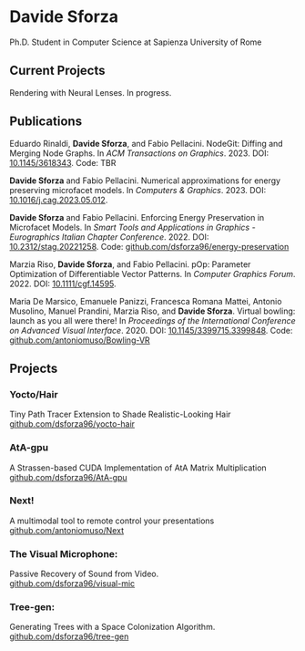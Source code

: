 # Davide Sforza

Ph.D. Student in Computer Science at Sapienza University of Rome


## Current Projects

Rendering with Neural Lenses. In progress.


## Publications

Eduardo Rinaldi, **Davide Sforza**, and Fabio Pellacini. NodeGit: Diffing and Merging Node Graphs. In *ACM Transactions on Graphics*. 2023. DOI: [10.1145/3618343](https://doi.org/10.1145/3618343). Code: TBR

**Davide Sforza** and Fabio Pellacini. Numerical approximations for energy preserving microfacet models. In *Computers & Graphics*. 2023. DOI: [10.1016/j.cag.2023.05.012](https://doi.org/10.1016/j.cag.2023.05.012).

**Davide Sforza** and Fabio Pellacini. Enforcing Energy Preservation in Microfacet Models. In *Smart Tools and Applications in Graphics - Eurographics Italian Chapter Conference*. 2022. DOI: [10.2312/stag.20221258](https://doi.org/10.2312/stag.20221258). Code: [github.com/dsforza96/energy-preservation](https://github.com/dsforza96/energy-preservation)

Marzia Riso, **Davide Sforza**, and Fabio Pellacini. pOp: Parameter Optimization of Differentiable Vector Patterns. In *Computer Graphics Forum*. 2022. DOI: [10.1111/cgf.14595](https://doi.org/10.1111/cgf.14595).

Maria De Marsico, Emanuele Panizzi, Francesca Romana Mattei, Antonio Musolino, Manuel Prandini, Marzia Riso, and **Davide Sforza**. Virtual bowling: launch as you all were there! In *Proceedings of the International Conference on Advanced Visual Interface*. 2020. DOI: [10.1145/3399715.3399848](https://doi.org/10.1145/3399715.3399848). Code: [github.com/antoniomuso/Bowling-VR](https://github.com/antoniomuso/Bowling-VR)


## Projects

### Yocto/Hair
Tiny Path Tracer Extension to Shade Realistic-Looking Hair \
[github.com/dsforza96/yocto-hair](https://github.com/dsforza96/yocto-hair)

### AtA-gpu
A Strassen-based CUDA Implementation of AtA Matrix Multiplication \
[github.com/dsforza96/AtA-gpu](https://github.com/dsforza96/AtA-gpu)

### Next!
A multimodal tool to remote control your presentations \
[github.com/antoniomuso/Next](https://github.chttps://github.com/antoniomuso/Next)

### The Visual Microphone:
Passive Recovery of Sound from Video. \
[github.com/dsforza96/visual-mic](https://github.com/dsforza96/visual-mic)

### Tree-gen:
Generating Trees with a Space Colonization Algorithm. \
[github.com/dsforza96/tree-gen](https://github.com/dsforza96/tree-gen)
